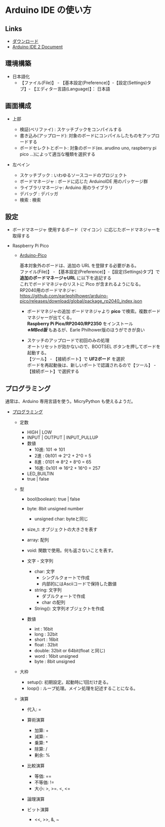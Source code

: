# Arduino IDE の使い方

## Links

- [ダウンロード](https://www.arduino.cc/en/software/)
- [Arduino IDE 2 Document](https://docs.arduino.cc/software/ide/#ide-v2)

## 環境構築

- 日本語化
  - 【ファイル(File)】 - 【基本設定(Preference)】-【設定(Settings)タブ】- 【エディター言語(Language)】： 日本語

## 画面構成

- 上部
  - 検証(ベリファイ)     : スケッチブックをコンパイルする
  - 書き込み(アップロード): 対象のボードにコンパイルしたものをアップロードする
  - ボードセレクトとポート: 対象のボード(ex. arudino uno, raspberry pi pico ...)によって適当な種類を選択する


- 左ペイン
  - スケッチブック     : いわゆるソースコードのプロジェクト
  - ボードマネージャ   : ボードに応じた ArduinoIDE 用のパッケージ群
  - ライブラリマネージャ: Arduino 用のライブラリ
  - デバッグ           : デバッガ
  - 検索              : 検索


## 設定

- ボードマネージャ
  使用するボード（マイコン）に応じたボードマネジャーを取得する

- Raspberry Pi Pico  

  - [Arduino-Pico](https://arduino-pico.readthedocs.io/en/latest/index.html)

    基本対象外のボードは、追加の URL を登録する必要がある。  
    ファイル(File)】 - 【基本設定(Preference)】-【設定(Settings)タブ】で **追加のボードマネージャURL** に以下を追記する  
    これでボードマネジャのリストに Pico が含まれるようになる。  
    RP2040用のボードマネジャ: https://github.com/earlephilhower/arduino-pico/releases/download/global/package_rp2040_index.json  

    - ボードマネジャの追加
      ボードマネジャより **pico** で検索。複数ボードマネジャーが出てくる。  
      **Raspberry Pi Pico/RP2040/RP2350** をインストール  
      ***※MBed版*** もあるが、Earle Philhower版のほうができが良い  

    - スケッチのアップロードで初回のみの処理  
      オートリセットが効かないので、BOOTSEL ボタンを押してボードを起動する。  
     【ツール】 - 【接続ポート】で **UF2ボード** を選択  
     ボードを再起動後は、新しいポートで認識されるので【ツール】 - 【接続ポート】で選択する  


## プログラミング

通常は、Arduino 専用言語を使う。MicryPython も使えるようだ。


- [プログラミング](https://docs.arduino.cc/programming/)

  - 定数
    - HIGH | LOW
    - INPUT | OUTPUT | INPUT_PULLUP
    - 数値
      - 10進: 101   => 101
      - 2進 : 0b101 => 2^2 + 2^0 = 5
      - 8進 : 0101  => 8^2 + 8^0 = 65
      - 16進: 0x101 => 16^2 + 16^0 = 257
    - LED_BUILTIN
    - true | false

  - 型
    - bool(boolean): true | false
    - byte: 8bit unsigned number
      - unsigned char: byteと同じ
    - size_t: オブジェクトの大きさを表す
    - array: 配列
    - void: 関数で使用。何も返さないことを表す。

    - 文字・文字列
      - char: 文字
        - シングルクォートで作成
        - 内部的にはAsciiコードで保持した数値
      - string: 文字列
        - ダブルクォートで作成
        - char の配列
      - String(): 文字列オブジェクトを作成

    - 数値
      - int   : 16bit
      - long  : 32bit
      - short : 16bit
      - float : 32bit
      - double: 32bit or 64bit(float と同じ)
      - word  : 16bit unsigned
      - byte  : 8bit unsigned

  - 大枠
    - setup(): 初期設定。起動時に1回だけ走る。
    - loop() : ループ処理。メイン処理を記述することになる。

  - 演算
    - 代入: =

    - 算術演算
      - 加算: +
      - 減算: -
      - 乗算: *
      - 除算: /
      - 剰余: %

    - 比較演算
      - 等価: ==
      - 不等価: !=
      - 大小: >, >=. <, <=

    - 論理演算

    - ビット演算
      - <<, >>, &, ~

